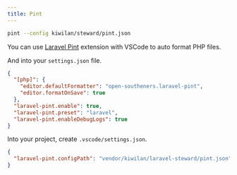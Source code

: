 ```yaml
---
title: Pint
---
```


```bash
pint --config kiwilan/steward/pint.json
```

You can use [Laravel Pint](https://marketplace.visualstudio.com/items?itemName=open-southeners.laravel-pint) extension with VSCode to auto format PHP files.

And into your `settings.json` file.

```json
{
  "[php]": {
    "editor.defaultFormatter": "open-southeners.laravel-pint",
    "editor.formatOnSave": true
  },
  "laravel-pint.enable": true,
  "laravel-pint.preset": "laravel",
  "laravel-pint.enableDebugLogs": true
}
```

Into your project, create `.vscode/settings.json`.

```json
{
  "laravel-pint.configPath": "vendor/kiwilan/laravel-steward/pint.json"
}
```
